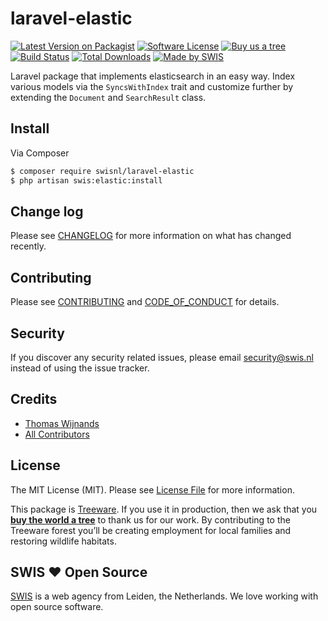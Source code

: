# laravel-elastic

[![Latest Version on Packagist][ico-version]][link-packagist]
[![Software License][ico-license]](LICENSE.md)
[![Buy us a tree][ico-treeware]][link-treeware]
[![Build Status][ico-github-actions]][link-github-actions]
[![Total Downloads][ico-downloads]][link-downloads]
[![Made by SWIS][ico-swis]][link-swis]


Laravel package that implements elasticsearch in an easy way. Index various models via the `SyncsWithIndex` trait and customize further by extending the `Document` and `SearchResult` class.



## Install

Via Composer

``` bash
$ composer require swisnl/laravel-elastic
$ php artisan swis:elastic:install
```


## Change log

Please see [CHANGELOG](CHANGELOG.md) for more information on what has changed recently.

## Contributing

Please see [CONTRIBUTING](CONTRIBUTING.md) and [CODE_OF_CONDUCT](CODE_OF_CONDUCT.md) for details.

## Security

If you discover any security related issues, please email security@swis.nl instead of using the issue tracker.

## Credits

- [Thomas Wijnands][link-author]
- [All Contributors][link-contributors]

## License

The MIT License (MIT). Please see [License File](LICENSE.md) for more information.

This package is [Treeware](https://treeware.earth). If you use it in production, then we ask that you [**buy the world a tree**][link-treeware] to thank us for our work. By contributing to the Treeware forest you’ll be creating employment for local families and restoring wildlife habitats.

## SWIS :heart: Open Source

[SWIS][link-swis] is a web agency from Leiden, the Netherlands. We love working with open source software. 

[ico-version]: https://img.shields.io/packagist/v/swisnl/laravel-elastic.svg?style=flat-square
[ico-license]: https://img.shields.io/badge/license-MIT-brightgreen.svg?style=flat-square
[ico-treeware]: https://img.shields.io/badge/Treeware-%F0%9F%8C%B3-lightgreen.svg?style=flat-square
[ico-github-actions]: https://img.shields.io/github/actions/workflow/status/swisnl/laravel-elastic/tests.yml?label=tests&branch=master&style=flat-square
[ico-downloads]: https://img.shields.io/packagist/dt/swisnl/laravel-elastic.svg?style=flat-square
[ico-swis]: https://img.shields.io/badge/%F0%9F%9A%80-made%20by%20SWIS-%230737A9.svg?style=flat-square

[link-packagist]: https://packagist.org/packages/swisnl/laravel-elastic
[link-github-actions]: https://github.com/swisnl/laravel-elastic/actions/workflows/tests.yml
[link-downloads]: https://packagist.org/packages/swisnl/laravel-elastic
[link-treeware]: https://plant.treeware.earth/swisnl/laravel-elastic
[link-author]: https://github.com/tommie1001
[link-contributors]: ../../contributors
[link-swis]: https://www.swis.nl
